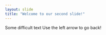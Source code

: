 ```yaml
---
layout: slide
title: "Welcome to our second slide!"
---
```

Some difficult text
Use the left arrow to go back!
